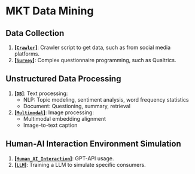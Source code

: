 # MKT Data Mining

## Data Collection

1. **[[`Crawler`](https://gitee.com/dengxw66/MKT_data_mining/tree/master/Crawler)]**: Crawler script to get data, such as from social media platforms.
2. **[[`Survey`](https://gitee.com/dengxw66/MKT_data_mining/tree/master/Survey)]**: Complex questionnaire programming, such as Qualtrics.

## Unstructured Data Processing

1. **[[`DB`](https://gitee.com/dengxw66/MKT_data_mining/tree/master/DB)]**: Text processing:
    - NLP: Topic modeling, sentiment analysis, word frequency statistics
    - Document: Questioning, summary, retrieval
2. **[[`Multimodal`](https://gitee.com/dengxw66/MKT_data_mining/tree/master/Multimodal)]**: Image processing:
    - Multimodal embedding alignment
    - Image-to-text caption

## Human-AI Interaction Environment Simulation

1. **[[`Human_AI_Interaction`](https://gitee.com/dengxw66/MKT_data_mining/tree/master/human_AI_interaction)]**: GPT-API usage.
2. **[[`LLM`](https://gitee.com/dengxw66/MKT_data_mining/tree/master/LLM)]**: Training a LLM to simulate specific consumers.